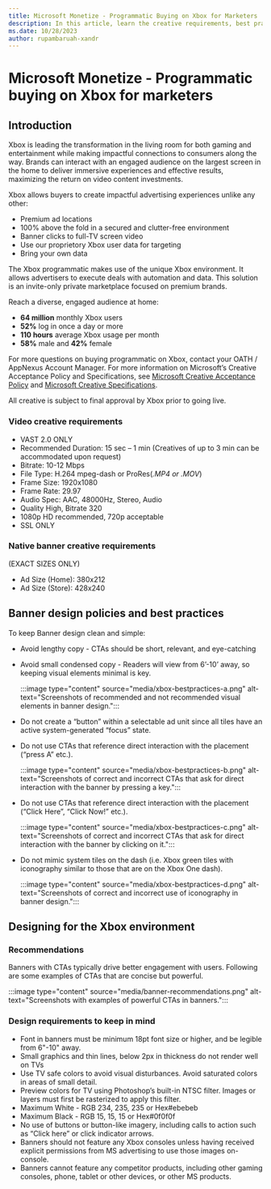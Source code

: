 ```yaml
---
title: Microsoft Monetize - Programmatic Buying on Xbox for Marketers
description: In this article, learn the creative requirements, best practices, and recommendations for banner design in an Xbox environment.
ms.date: 10/28/2023
author: rupambaruah-xandr
---
```


# Microsoft Monetize - Programmatic buying on Xbox for marketers

## Introduction

Xbox is leading the transformation in the living room for both gaming and entertainment while making impactful connections to consumers along the way. Brands can interact with an engaged audience on the largest screen in the home to deliver immersive experiences and effective results, maximizing the return on video content investments.

Xbox allows buyers to create impactful advertising experiences unlike any other:

- Premium ad locations
- 100% above the fold in a secured and clutter-free environment
- Banner clicks to full-TV screen video
- Use our proprietory Xbox user data for targeting
- Bring your own data

The Xbox programmatic makes use of the unique Xbox environment. It allows advertisers to execute deals with automation and data. This solution is an invite-only private marketplace focused on premium brands.

Reach a diverse, engaged audience at home:

- **64 million** monthly Xbox users
- **52%** log in once a day or more
- **110 hours** average Xbox usage per month
- **58%** male and **42%** female

For more questions on buying programmatic on Xbox, contact your OATH / AppNexus Account Manager. For more information on Microsoft’s Creative Acceptance Policy and Specifications, see [Microsoft Creative Acceptance Policy](https://about.ads.microsoft.com/en-us/policies/home) and [Microsoft Creative Specifications](https://about.ads.microsoft.com/en-in/policies/creative-specs).

All creative is subject to final approval by Xbox prior to going live.

### Video creative requirements

- VAST 2.0 ONLY
- Recommended Duration: 15 sec – 1 min (Creatives of up to 3 min can be accommodated upon request)
- Bitrate: 10-12 Mbps
- File Type: H.264 mpeg-dash or ProRes(*.MP4 or .MOV*)
- Frame Size: 1920x1080
- Frame Rate: 29.97
- Audio Spec: AAC, 48000Hz, Stereo, Audio
- Quality High, Bitrate 320
- 1080p HD recommended, 720p acceptable
- SSL ONLY

### Native banner creative requirements

(EXACT SIZES ONLY)

- Ad Size (Home): 380x212
- Ad Size (Store): 428x240

## Banner design policies and best practices

To keep Banner design clean and simple:

- Avoid lengthy copy - CTAs should be short, relevant, and eye-catching

- Avoid small condensed copy - Readers will view from 6’-10’ away, so keeping visual elements minimal is key.

    :::image type="content" source="media/xbox-bestpractices-a.png" alt-text="Screenshots of recommended and not recommended visual elements in banner design.":::

- Do not create a “button” within a selectable ad unit since all tiles have an active system-generated “focus” state.

- Do not use CTAs that reference direct interaction with the placement (“press A” etc.).

    :::image type="content" source="media/xbox-bestpractices-b.png" alt-text="Screenshots of correct and incorrect CTAs that ask for direct interaction with the banner by pressing a key.":::

- Do not use CTAs that reference direct interaction with the placement (“Click Here”, “Click Now!” etc.).

    :::image type="content" source="media/xbox-bestpractices-c.png" alt-text="Screenshots of correct and incorrect CTAs that ask for direct interaction with the banner by clicking on it.":::

- Do not mimic system tiles on the dash (i.e. Xbox green tiles with iconography similar to those that are on the Xbox One dash).

    :::image type="content" source="media/xbox-bestpractices-d.png" alt-text="Screenshots of correct and incorrect use of iconography in banner design.":::

## Designing for the Xbox environment

### Recommendations

Banners with CTAs typically drive better engagement with users. Following are some examples of CTAs that are concise but powerful.

:::image type="content" source="media/banner-recommendations.png" alt-text="Screenshots with examples of powerful CTAs in banners.":::

### Design requirements to keep in mind

- Font in banners must be minimum 18pt font size or higher, and be legible from 6"-10" away.
- Small graphics and thin lines, below 2px in thickness do not render well on TVs
- Use TV safe colors to avoid visual disturbances. Avoid saturated colors in areas of small detail.
- Preview colors for TV using Photoshop’s built-in NTSC filter. Images or layers must first be rasterized to apply this filter.
- Maximum White - RGB 234, 235, 235 or Hex#ebebeb
- Maximum Black - RGB 15, 15, 15 or Hex#0f0f0f
- No use of buttons or button-like imagery, including calls to action such as “Click here” or click indicator arrows.
- Banners should not feature any Xbox consoles unless having received explicit permissions from MS advertising to use those images on-console.
- Banners cannot feature any competitor products, including other gaming consoles, phone, tablet or other devices, or other MS products.
